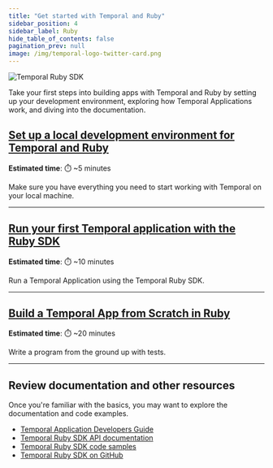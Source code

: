 ```yaml
---
title: "Get started with Temporal and Ruby"
sidebar_position: 4
sidebar_label: Ruby
hide_table_of_contents: false
pagination_prev: null
image: /img/temporal-logo-twitter-card.png
---
```


<img className="banner" src="/img/sdk_banners/banner_ruby.png" alt="Temporal Ruby SDK" />

Take your first steps into building apps with Temporal and Ruby by setting up your development environment, exploring how Temporal Applications work, and diving into the documentation.

## [Set up a local development environment for Temporal and Ruby](./dev_environment/index.md)

**Estimated time**: ⏱️ ~5 minutes

Make sure you have everything you need to start working with Temporal on your local machine.

---

## [Run your first Temporal application with the Ruby SDK](first_program_in_ruby/index.md)

**Estimated time**: ⏱️ ~10 minutes

Run a Temporal Application using the Temporal Ruby SDK.

---

## [Build a Temporal App from Scratch in Ruby](hello_world_in_ruby/index.md)

**Estimated time**: ⏱️ ~20 minutes

Write a program from the ground up with tests.

----

## Review documentation and other resources

Once you're familiar with the basics, you may want to explore the documentation and code examples.

* [Temporal Application Developers Guide](https://docs.temporal.io/develop/ruby)
* [Temporal Ruby SDK API documentation](https://ruby.temporal.io/)
* [Temporal Ruby SDK code samples](https://github.com/temporalio/samples-ruby)
* [Temporal Ruby SDK on GitHub](https://github.com/temporalio/sdk-ruby)
